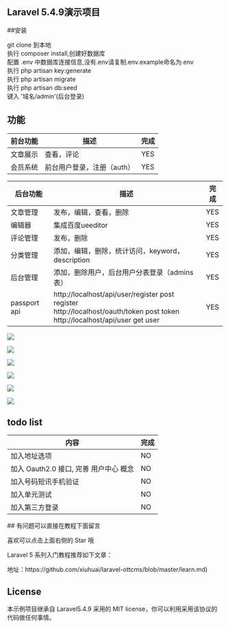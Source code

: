  

## Laravel 5.4.9演示项目

  
##安装

git clone 到本地<br>
执行 composer install,创建好数据库<br>
配置 .env 中数据库连接信息,没有.env请复制.env.example命名为.env<br>
执行 php artisan key:generate<br>
执行 php artisan migrate<br>
执行 php artisan db:seed<br>
键入 '域名/admin'(后台登录)<br>
## 功能
<table>
<thead>
    <tr>
        <th>前台功能</th>
        <th>描述</th>
        <th>完成</th>
    </tr>
</thead>
<tbody>
    <tr>
        <td>文章展示</td>
        <td>查看，评论</td><td>YES</td>
    </tr>
     <tr>
        <td>会员系统</td>
        <td>前台用户登录，注册（auth）</td><td>YES</td>
    </tr>
 
    
</tbody>
</table>
<table>
<thead>
    <tr>
        <th>后台功能</th>
        <th>描述</th>
        <th>完成</th>
    </tr>
</thead>
<tbody>
    <tr>
        <td>文章管理</td>
        <td>发布，编辑，查看，删除</td>
        <td>YES</td>
    </tr>
    <tr>
        <td>编辑器</td>
        <td>集成百度ueeditor</td>
        <td>YES</td>
    </tr>
    <tr>
        <td>评论管理</td>
        <td>发布，删除</td>
        <td>YES</td>
    </tr>
    <tr>
        <td>分类管理</td>
        <td>添加，编辑，删除，统计访问，keyword，description</td>
        <td>YES</td>
    </tr>
 <tr>
        <td>后台管理</td>
        <td>添加，删除用户，后台用户分表登录（admins表）</td>
        <td>YES</td>
    </tr>     
  <tr>
        <td>passport api</td>
        <td>http://localhost/api/user/register post register<br>
http://localhost/oauth/token       post token<br>
http://localhost/api/user          get user</td>
        <td>YES</td>
    </tr>   
</tbody>
</table>

 
 

<p><img src=https://github.com/xiuhuai/laravel-ottcms/blob/master/help/1.png ></p>
<p><img src=https://github.com/xiuhuai/laravel-ottcms/blob/master/help/2.png ></p>
<p><img src=https://github.com/xiuhuai/laravel-ottcms/blob/master/help/3.png ></p>
<p><img src=https://github.com/xiuhuai/laravel-ottcms/blob/master/help/4.png ></p>
<p><img src=https://github.com/xiuhuai/laravel-ottcms/blob/master/help/passport1.png ></p>
<p><img src=https://github.com/xiuhuai/laravel-ottcms/blob/master/help/passport1.png ></p>

## todo list
<table>
<thead>
    <tr>
        <th>内容</th>
        <th>完成</th>
    </tr>
</thead>
<tbody>
    <tr>
        <td>加入地址选项</td>
        <td>NO</td>
    </tr>
    <tr>
        <td>加入 Oauth2.0 接口, 完善 用户中心 概念</td>
        <td>NO</td>
    </tr>
    <tr>
        <td>加入号码短讯手机验证</td>
        <td>NO</td>
    </tr>
    <tr>
        <td>加入单元测试</td>
        <td>NO</td>
    </tr>
    <tr>
        <td>加入第三方登录</td>
        <td>NO</td>
    </tr>
</tbody>
</table>
## 有问题可以直接在教程下面留言

喜欢可以点击上面右侧的 Star 哦

Laravel 5 系列入门教程推荐如下文章：
 

<p>地址：https://github.com/xiuhuai/laravel-ottcms/blob/master/learn.md)</p>
</article>
  </div>
</blockquote>

 

## License

本示例项目继承自 Laravel5.4.9 采用的 MIT license，你可以利用采用该协议的代码做任何事情。
